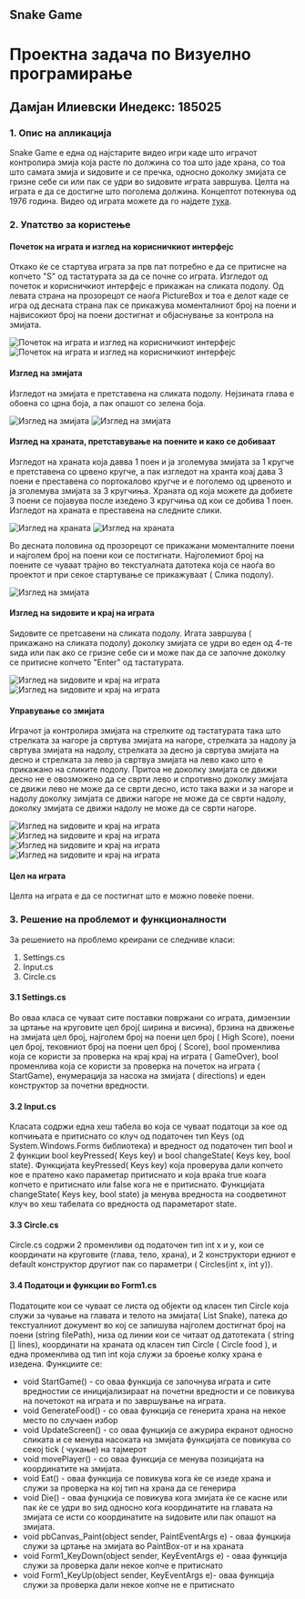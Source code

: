 ## Snake Game
# Проектна задача по Визуелно програмирање
## Дамјан Илиевски Инедекс: 185025
### 1. Опис на апликација
Snake Game е една од најстарите видео игри каде што играчот контролира змија која расте по должина со тоа што јаде храна, со тоа што самата змија и ѕидовите и се пречка, односно доколку змијата се гризне себе си или пак се удри во ѕидовите играта завршува. Целта на играта е да се достигне што поголема должина. Концептот потекнува од 1976 година.
Видео од играта можете да го најдете [тука](https://www.youtube.com/watch?v=OYXPH796qXE).

### 2. Упатство за користење

#### Почеток на играта и изглед на корисничкиот интерфејс
Откако ќе се стартува играта за прв пат потребно е да се притисне на копчето "S" од тастатурата за да се почне со играта. Изгледот од почеток и корисничкиот интерфејс е прикажан на сликата подолу. Од левата страна на прозорецот се наоѓа PictureBox и тоа е делот каде се игра од десната страна пак се прикажува моменталниот број на поени и највисокиот број на поени достигнат и објаснување за контрола на змијата.

![Почеток на играта и изглед на корисничкиот интерфејс](Screenshot_48.png)
![Почеток на играта и изглед на корисничкиот интерфејс](Screenshot_49.png)


#### Изглед на змијата

Изгледот на змијата е претставена на сликата подолу.
Нејзината глава е обоена со црна боја, а пак опашот со зелена боја.

![Изглед на змијата](Screenshot_51.png)
![Изглед на змијата](Screenshot_58.png)


#### Изглед на храната, претставување на поените и како се добиваат

Изгледот на храната која давва 1 поен и ја зголемува змијата за 1 кругче е претставена со црвено кругче, а пак изгледот на хранта коај дава 3 поени е преставена со портокалово кругче и е поголемо од црвеното и ја зголемува змијата за 3 кругчиња. Храната од која можете да добиете 3 поени се појавува после изедено 3 кругчиња од кои се добива 1 поен. Изгледот на храната е преставена на следните слики.

![Изглед на храната](Screenshot_52.png)
![Изглед на храната](Screenshot_53.png)

Во десната половина од прозорецот се прикажани моменталните поени и најголем број на поени кои се постигнати. Најголемиот број на поените се чуваат трајно во текстуалната датотека која се наоѓа во проектот и при секое стартување се прикажуваат ( Слика подолу).

![Изглед на змијата](Screenshot_1.png)


#### Изглед на ѕидовите и крај на играта
Ѕидовите се претсавени на сликата подолу. Игата завршува ( прикажано на сликата подолу) доколку змијата се удри во еден од 4-те ѕида или пак ако се гризне себе си и може пак да се започне доколку се притисне копчето "Enter" од тастатурата.

![Изглед на ѕидовите и крај на играта](Screenshot_50.png)
![Изглед на ѕидовите и крај на играта](Screenshot_2.png)



#### Управување со змијата

Играчот ја контролира змијата на стрелките од тастатурата така што стрелката за нагоре ја свртува змијата на нагоре, стрелката за надолу ја свртува змијата на надолу, стрелката за десно ја свртува змијата на десно и стрелката за лево ја свртвуа змијата на лево како што е прикажано на сликите подолу. Притоа не доколку змијата се движи десно не е овозможено да се сврти лево и спротивно доколку змијата се движи лево не може да се сврти десно, исто така важи и за нагоре и надолу доколку зимјата се движи нагоре не може да се сврти надолу, доколку змијата се движи надолу не може да се сврти нагоре.

![Изглед на ѕидовите и крај на играта](Screenshot_54.png)
![Изглед на ѕидовите и крај на играта](Screenshot_55.png)
![Изглед на ѕидовите и крај на играта](Screenshot_56.png)
![Изглед на ѕидовите и крај на играта](Screenshot_57.png)


#### Цел на играта

Целта на играта е да се постигнат што е можно повеќе поени.

### 3. Решение на проблемот и функционалности

За решението на проблемо креирани се следниве класи:

1. Settings.cs
2. Input.cs
3. Circle.cs

#### 3.1 Settings.cs
Во оваа класа се чуваат сите поставки повржани со играта, димзензии за цртање на круговите цел број( ширина и висина), брзина на движење на змијата цел број, најголем број на поени цел број ( High Score), поени цел број, тековниот број на поени цел број ( Score), bool променлива која се користи за проверка на крај крај на играта ( GameOver), bool променлива која се користи за проверка на почеток на играта ( StartGame), енумерација за насока на змијата ( directions) и еден конструктор за почетни вредности.


#### 3.2 Input.cs
Класата содржи една хеш табела во која се чуваат податоци за кое од копчињата е притиснато со клуч од податочен тип Keys (од System.Windows.Forms библиотека) и вредност од податочен тип bool и 2 функции bool keyPressed( Keys key) и bool changeState( Keys key, bool state). Функцијата keyPressed( Keys key) која проверува дали копчето кое е пратено како параметар притиснато и која враќа true коага копчето е притиснато или false кога не е притиснато. Функцијата changeState( Keys key, bool state) ја менува вредноста на соодветинот клуч во хеш табелата со вредноста од параметарот state.

#### 3.3 Circle.cs
Circle.cs содржи 2 променливи од податочен тип int x и y, кои се координати на круговите (глава, тело, храна), и 2 конструктори едниот е default конструктор другиот пак со параметри ( Circles(int x, int y)).

#### 3.4 Податоци и функции во Form1.cs
Податоците кои се чуваат се листа од објекти од класен тип Circle која служи за чување на главата и телото на змијата( List <Circle>Snake), патека до текстуалниот документ во кој се запишува најголем достигнат број на поени (string filePath), низа од линии кои се читаат од датотеката ( string [] lines), координати на храната од класен тип Circle ( Circle food ), и една променлива од тип int која служи за броење колку храна е изедена.
Функциите се:

* void StartGame() - со оваа функција се започнува играта и сите вредностии се иницијализираат на почетни вредности и се повикува на почетокот на играта и по завршување на играта.
* void GenerateFood() - со оваа функција се генерита храна на некое место по случаен избор
* void UpdateScreen() - со оваа фунцкија се ажурира екранот односно сликата и се менува насоката на змијата функцијата се повикува со секој tick ( чукање) на тајмерот
* void movePlayer() - со оваа функција се менува позицијата на координатите на змијата.
* void Eat() - оваа функција се повикува кога ќе се изеде храна и служи за проверка на кој тип на храна да се генерира
* void Die() - оваа фунцкија се повикува кога змијата ќе се касне или пак ќе се удри во ѕид односно кога координатите на главата на змијата се исти со координатите на ѕидовите или пак опашот на змијата.
* void pbCanvas_Paint(object sender, PaintEventArgs e) - оваа фунцкија служи за цртање на змијата во PaintBox-от и на храната
* void Form1_KeyDown(object sender, KeyEventArgs e) - оваа функција служи за проверка дали некое копче е притиснато
* void Form1_KeyUp(object sender, KeyEventArgs e)- оваа функција служи за проверка дали некое копче не е притиснато
